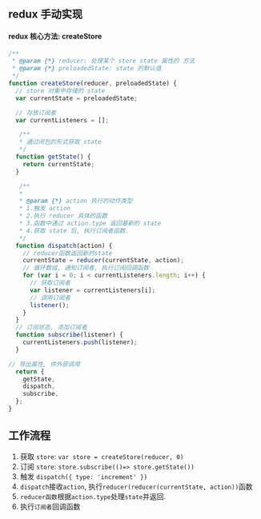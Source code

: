 ## redux 手动实现

#### redux 核心方法: createStore
```js
/**
 * @param {*} reducer: 处理某个 store state 属性的 方法
 * @param {*} preloadedState: state 的默认值
 */
function createStore(reducer, preloadedState) {
  // store 对象中存储的 state
  var currentState = preloadedState;

  // 存放订阅者
  var currentListeners = [];

   /**
   * 通过闭包的形式获取 state
   */
  function getState() {
    return currentState;
  }

   /**
   * 
   * @param {*} action 执行的动作类型
   * 1.触发 action
   * 2.执行 reducer 具体的函数
   * 3.函数中通过 action.type 返回最新的 state
   * 4.获取 state 后, 执行订阅者函数.
   */
  function dispatch(action) {
    // reducer函数返回新的state
    currentState = reducer(currentState, action);
    // 循环数组, 通知订阅者, 执行订阅回调函数
    for (var i = 0; i < currentListeners.length; i++) {
      // 获取订阅者
      var listener = currentListeners[i];
      // 调用订阅者
      listener();
    }
  }
  // 订阅状态, 添加订阅者
  function subscribe(listener) {
    currentListeners.push(listener);
  }

// 导出属性, 供外部调用
  return {
    getState,
    dispatch,
    subscribe,
  };
}
```

## 工作流程
1. 获取 `store`: `var store = createStore(reducer, 0)`
2. 订阅 `store`:  `store.subscribe(()=> store.getState())`
3. 触发 `dispatch({ type: 'increment' })`
4. `dispatch`接收`action`, 执行`reducer(reducer(currentState, action))`函数
5. `reducer函数`根据`action.type`处理`state`并返回.
6. 执行`订阅者`回调函数
